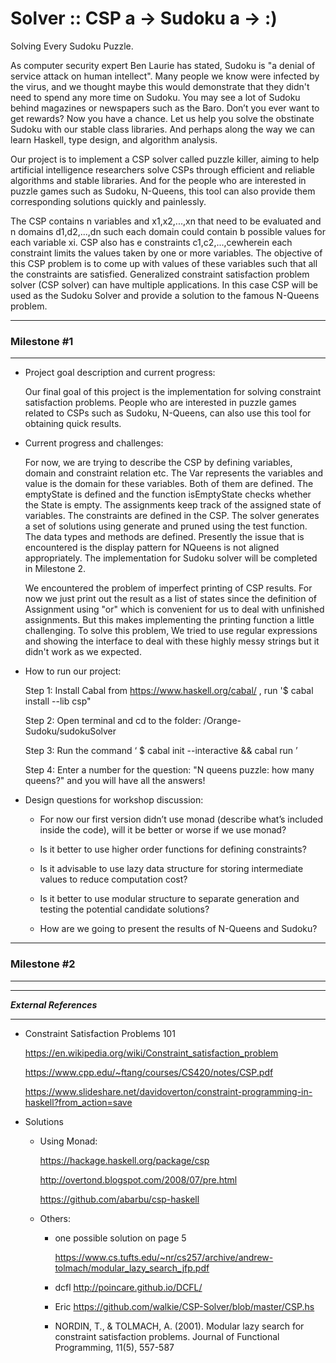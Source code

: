 # Solver :: CSP a -> Sudoku a -> :) 

Solving Every Sudoku Puzzle. 

As computer security expert Ben Laurie has stated, Sudoku is "a denial of service attack on human intellect". Many people we know were infected by the virus, and we thought maybe this would demonstrate that they didn't need to spend any more time on Sudoku. You may see a lot of Sudoku behind magazines or newspapers such as the Baro. Don’t you ever want to get rewards? Now you have a chance. Let us help you solve the obstinate Sudoku with our stable class libraries. And perhaps along the way we can learn Haskell, type design, and algorithm analysis.


Our project is to implement a CSP solver called puzzle killer, aiming to help artificial intelligence researchers solve CSPs through efficient and reliable algorithms and stable libraries. And for the people who are interested in puzzle games such as Sudoku, N-Queens, this tool can also provide them corresponding solutions quickly and painlessly.


The CSP contains n variables and x1,x2,...,xn that need to be evaluated and n domains d1,d2,...,dn such each domain could contain b possible values for each variable xi. CSP also has e constraints c1,c2,...,cewherein each constraint limits the values taken by one or more variables. The objective of this CSP problem is to come up with values of these variables such that all the constraints are satisfied. Generalized constraint satisfaction problem solver (CSP solver) can have multiple applications. In this case CSP will be used as the Sudoku Solver and provide a solution to the famous N-Queens problem.

***********************
### Milestone #1
***********************

- Project goal description and current progress:

  Our final goal of this project is the implementation for solving constraint satisfaction problems. People who are interested in puzzle games related to CSPs such as Sudoku, N-Queens, can also use this tool for obtaining quick results.
 
- Current progress and challenges:

  For now, we are trying to describe the CSP by defining variables, domain and constraint relation etc. The Var represents the variables and value is the domain for these variables. Both of them are defined. The emptyState is defined and the function isEmptyState checks whether the State is empty. The assignments keep track of the assigned state of variables. The constraints are defined in the CSP. The solver generates a set of solutions using generate and pruned using the test function. The data types and methods are defined. Presently the issue that is encountered is the display pattern for NQueens is not aligned appropriately. The implementation for Sudoku solver will be completed in Milestone 2. 
  
  We encountered the problem of imperfect printing of CSP results. For now we just print out the result as a list of states since the definition of Assignment using "or" which is convenient for us to deal with unfinished assignments. But this makes implementing the printing function a little challenging. To solve this  problem, We tried to use regular expressions and showing the interface to deal with these highly messy strings but it didn't work as we expected.


- How to run our project:

  Step 1: Install Cabal from https://www.haskell.org/cabal/ , run '$ cabal install --lib csp"

  Step 2: Open terminal and cd to the folder: /Orange-Sudoku/sudokuSolver

  Step 3: Run the command ‘ $ cabal init --interactive && cabal run ’

  Step 4: Enter a number for the question: "N queens puzzle: how many queens?" and you will have all the answers!
  

- Design questions for workshop discussion:

  - For now our first version didn’t use monad (describe what’s included inside the code), will it be better or worse if we use monad?

  - Is it better to use higher order functions for defining constraints?

  - Is it advisable to use lazy data structure for storing intermediate values to reduce computation cost?

  - Is it better to use modular structure to separate generation and testing the potential candidate solutions? 
 
  - How are we going to present the results of N-Queens and Sudoku?


***********************
### Milestone #2
***********************




















*************************
***External References***
*************************

- Constraint Satisfaction Problems 101

  https://en.wikipedia.org/wiki/Constraint_satisfaction_problem
  
  https://www.cpp.edu/~ftang/courses/CS420/notes/CSP.pdf
  
  https://www.slideshare.net/davidoverton/constraint-programming-in-haskell?from_action=save

- Solutions
    - Using Monad:
    
      https://hackage.haskell.org/package/csp
      
      http://overtond.blogspot.com/2008/07/pre.html
      
      https://github.com/abarbu/csp-haskell
      
    - Others:
    
      - one possible solution on page 5
      
        https://www.cs.tufts.edu/~nr/cs257/archive/andrew-tolmach/modular_lazy_search_jfp.pdf
        
      - dcfl
        http://poincare.github.io/DCFL/
        
      - Eric
        https://github.com/walkie/CSP-Solver/blob/master/CSP.hs
        
      - NORDIN, T., & TOLMACH, A. (2001). Modular lazy search for constraint satisfaction problems. Journal of Functional Programming, 11(5), 557-587











